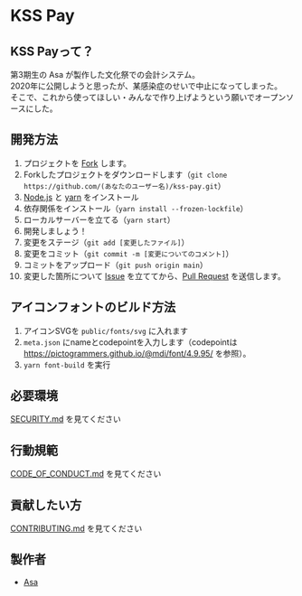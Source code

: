 # KSS Pay

## KSS Payって？
第3期生の Asa が製作した文化祭での会計システム。<br>
2020年に公開しようと思ったが、某感染症のせいで中止になってしまった。<br>
そこで、これから使ってほしい・みんなで作り上げようという願いでオープンソースにした。

## 開発方法
1. プロジェクトを [Fork](https://github.com/kss-pc-club/kss-pay/fork) します。
2. Forkしたプロジェクトをダウンロードします（`git clone https://github.com/(あなたのユーザー名)/kss-pay.git`）
3. [Node.js](https://nodejs.org/ja/) と [yarn](https://classic.yarnpkg.com/ja/) をインストール
4. 依存関係をインストール（`yarn install --frozen-lockfile`）
5. ローカルサーバーを立てる（`yarn start`）
6. 開発しましょう！
7. 変更をステージ（`git add [変更したファイル]`）
8. 変更をコミット（`git commit -m [変更についてのコメント]`）
9. コミットをアップロード（`git push origin main`）
10. 変更した箇所について [Issue](https://github.com/kss-pc-club/kss-pay/issues) を立ててから、[Pull Request](https://github.com/kss-pc-club/kss-pay/pulls) を送信します。

## アイコンフォントのビルド方法
1. アイコンSVGを `public/fonts/svg` に入れます
2. `meta.json` にnameとcodepointを入力します（codepointは https://pictogrammers.github.io/@mdi/font/4.9.95/ を参照）。
3. `yarn font-build` を実行

## 必要環境
[SECURITY.md](./SECURITY.md) を見てください

## 行動規範
[CODE_OF_CONDUCT.md](./CODE_OF_CONDUCT.md) を見てください

## 貢献したい方
[CONTRIBUTING.md](./CONTRIBUTING.md) を見てください

## 製作者
 - [Asa](https://github.com/a01sa01to/)

